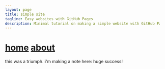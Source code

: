 ```yaml
---
layout: page
title: simple site
tagline: Easy websites with GitHub Pages
description: Minimal tutorial on making a simple website with GitHub Pages
---
```


[home](index)  [about](about)
===

this was a triumph.
i'm making a note here: huge success!